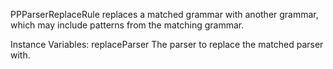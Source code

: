 PPParserReplaceRule replaces a matched grammar with another grammar, which may include patterns from the matching grammar.

Instance Variables:
	replaceParser	<PPParser>	The parser to replace the matched parser with.